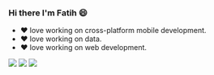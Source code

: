 ### Hi there I'm Fatih 😄
- ❤ love working on cross-platform mobile development.
- ❤ love working on data.
- ❤ love working on web development.



[![](https://img.shields.io/badge/linkedin-%230077B5.svg?&style=for-the-badge&logo=linkedin&logoColor=white)](https://www.linkedin.com/in/fatih-haz%C4%B1r-01b144182/)
[![](https://img.shields.io/badge/medium-%2312100E.svg?&style=for-the-badge&logo=medium&logoColor=white)](https://medium.com/@fatihazir)
[![](https://img.shields.io/badge/instagram-%23E4405F.svg?&style=for-the-badge&logo=instagram&logoColor=white)](https://www.instagram.com/fatih.hazir/)



<!--


Here are some ideas to get you started:

- 🔭 I’m currently working on ...
- 🌱 I’m currently learning ...
- 👯 I’m looking to collaborate on ...
- 🤔 I’m looking for help with ...
- 💬 Ask me about ...
- 📫 How to reach me: ...
- 😄 Pronouns: ...
- ⚡ Fun fact: ...
-->
